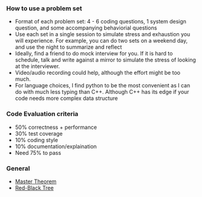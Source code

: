 ### How to use a problem set

* Format of each problem set: 4 - 6 coding questions, 1 system design question, and some accompanying behaviorial questions 
* Use each set in a single session to simulate stress and exhaustion you will experience. For example, you can do two sets on a weekend day, and use the night to summarize and reflect 
* Ideally, find a friend to do mock interview for you. If it is hard to schedule, talk and write against a mirror to simulate the stress of looking at the interviewer.
* Video/audio recording could help, although the effort might be too much.
* For language choices, I find python to be the most convenient as I can do with much less typing than C++. Although C++ has its edge if your code needs more complex data structure

### Code Evaluation criteria
* 50% correctness + performance
* 30% test coverage
* 10% coding style
* 10% documentation/explaination
* Need 75% to pass

### General

* [Master Theorem](https://github.com/george24601/cp/blob/master/master_theorem.md)
* [Red-Black Tree](https://george24601.github.io/2019/01/20/rbt.html)

